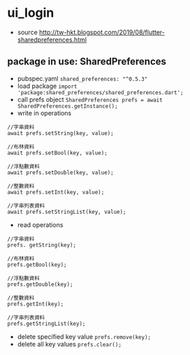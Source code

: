 # ui_login
* source http://tw-hkt.blogspot.com/2019/08/flutter-sharedpreferences.html

## package in use: SharedPreferences
* pubspec.yaml `shared_preferences: "^0.5.3"`
* load package `import 'package:shared_preferences/shared_preferences.dart';`
* call prefs object `SharedPreferences prefs = await SharedPreferences.getInstance();`
* write in operations
```
//字串資料
await prefs.setString(key, value);

//布林資料
await prefs.setBool(key, value);

//浮點數資料
await prefs.setDouble(key, value);

//整數資料
await prefs.setInt(key, value);

//字串列表資料
await prefs.setStringList(key, value);
```
* read operations
```
//字串資料
prefs. getString(key);

//布林資料
prefs.getBool(key);

//浮點數資料
prefs.getDouble(key);

//整數資料
prefs.getInt(key);

//字串列表資料
prefs.getStringList(key);
```
* delete specified key value `prefs.remove(key);`
* delete all key values `prefs.clear();`
